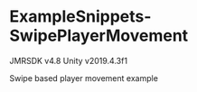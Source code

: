# ExampleSnippets-SwipePlayerMovement

JMRSDK v4.8 
Unity v2019.4.3f1

Swipe based player movement example
